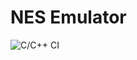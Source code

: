 # NES Emulator

![C/C++ CI](https://github.com/Lauchmelder23/NesEmulator/workflows/C/C++%20CI/badge.svg?branch=development&event=push)
